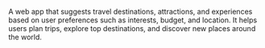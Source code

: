 A web app that suggests travel destinations, attractions, and experiences based on user preferences such as interests, budget, and location. It helps users plan trips, explore top destinations, and discover new places around the world.
